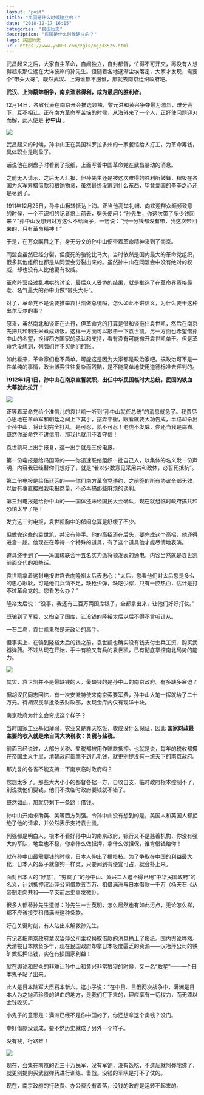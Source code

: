 ```yaml
---
layout: "post"
title: "民国是什么时候建立的？"
date: "2018-12-17 16:15"
categories: "民国历史"
description: "民国是什么时候建立的？"
tags: 民国历史
url: https://www.y5000.com/zgls/mg/33525.html
---
```






武昌起义之后，大家自主革命，自闹独立，自封都督，忙得不可开交，再没有人想得起来那位远在大洋彼岸的孙先生。但随着各地逐渐尘埃落定，大家才发现，需要个“带头大哥”。既然武汉、上海谁都不服谁，那就去南京组织政府吧。

**武汉、上海鹬蚌相争，南京渔翁得利，成为最后的胜利者。**

12月14日，各省代表在南京开会推选领袖，黎元洪和黄兴争夺最为激烈，难分高下，互不相让。正在南方革命军苦恼的时候，从海外来了一个人，正好使问题迎刃而解，此人便是
**孙中山** 。

![](https://img.y5000.com/uploads/allimg/180921/15-1P921163051552.jpg)

武昌起义的时候，孙中山正在美国科罗拉多州的一家餐馆给人打工，为革命筹钱，具体职业是刷盘子。

话说他在刷盘子时看到了报纸，上面写着中国革命党在武昌暴动的消息。

之前无人请示，之后无人汇报，但孙先生还是被这次难得的胜利所鼓舞，积极在各国为义军筹措借款和粮饷物资，虽然最终没筹到什么东西，毕竟爱国的拳拳之心还是尽到了。

1911年12月25日，孙中山辗转抵达上海。正当他高举礼帽、向欢迎群众频频致意的时候，一个不识相的记者挤上前去，劈头便问：“孙先生，你这次带了多少钱回来？”孙中山没想到对方这么不给面子，一愣说：“我一分钱都没有带，我这次带回来的，只有革命精神！”

于是，在万众瞩目之下，身无分文的孙中山便带着革命精神来到了南京。

同盟会虽然已经分裂，但瘦死的骆驼比马大，当时依然是国内最大的革命党组织，很多其他组织也都是从同盟会分裂出来的。虽然孙中山在同盟会中没有绝对的权威，却也没有人比他更有权威。

革命阵营经过乱哄哄的讨论，最后众人妥协的结果，就是推选了在革命界资格最老、名气最大的孙中山做“带头大哥”。

对了，革命党不是说要推举袁世凯做总统吗，怎么如此不讲信义，为什么要干这种出尔反尔的事？

原来，虽然南北和谈正在进行，但革命党的打算是借和谈拖住袁世凯，然后在南京先把共和制生米煮成熟饭。这样一方面可以敲击一下袁世凯，另一方面也希望借孙中山的名望，换得西方国家的承认和支持，看有没有可能撇开袁世凯单干。但是革命党没想到，列强们并不买他们的账。

如此看来，革命家们也不简单。可能这是因为大家都是政治家吧。搞政治可不是一件单纯的事情，政治博弈往往复杂而残酷，是不能简单地使用道德标准去评判的。

**1912年1月1日，孙中山在南京宣誓就职，出任中华民国临时大总统，民国的铁血大幕就此拉开！**

**![](https://img.y5000.com/uploads/allimg/180921/15-1P921163Q4226.jpg)**

正等着革命党给个准信儿的袁世凯一听到“孙中山就任总统”的消息就急了。我费尽心思地在革命军和朝廷之间上下其手，摆弄平衡，眼看就要大功告成，半路却杀出个孙中山，将计划完全打乱。是可忍，孰不可忍！老虎不发威，你还当我是病猫。既然你革命党不讲信用，那我也就用不着守信！

袁世凯马上出手报复，这一出手就是三份电报。

第一份电报是给冯国璋的——你迅速联络组织一批自己人，以集体的名义发一份声明，内容我已经替你们想好了，就是“若以少数意见采用共和政体，必誓死抵抗”。

第二份电报是给伍廷芳的——你们南方革命党违约，之前签的所有协议全部无效，以后有事直接跟我电报商量，不必再搞那些麻烦的谈判。

第三封电报是给孙中山的——国体还未经国民大会确认，现在就组临时政府搞共和恐怕太早了吧！

发完这三封电报，袁世凯胸中的郁闷总算是舒缓了不少。

但做完这些的袁世凯，并没有停手。他的高招还在后头，要完成这个高招，他还得进宫一趟。他现在在等待一个特殊的道具，有了这个道具他才能尽情地表演。

道具终于到了——冯国璋联合十五名实力派将领发表的通电，内容当然就是袁世凯前面交代的那些话。

袁世凯拿着这封电报进宫去向隆裕太后表忠心：“太后，您看他们对太后您是多么的忠心耿耿，可是他们兵饷不足，缺枪少弹，缺吃少穿，只有一腔热血，估计是打不过革命党的。您看怎么办？”

隆裕太后说：“没事，我还有三百万两国库银子，全都拿出来，让他们好好打仗。”

既骗到了军费，又掏空了国库，让没钱的隆裕太后以后不得不言听计从。

一石二鸟，袁世凯果然是玩政治的高手。

但事实上，在骗到隆裕太后的钱之前，袁世凯也确实没有钱支付士兵工资、购买武器弹药。不过从现在开始，手中有粮又有兵的袁世凯，已有彻底掌控南北局势的能力。

![](https://img.y5000.com/uploads/allimg/180921/15-1P921163Z9110.jpg)

其实，袁世凯并不是最缺钱的人，最缺钱的是孙中山的南京政府。有多缺多窘迫？

据胡汉民同志回忆，有一次安徽特使来南京索要军费，孙中山大笔一挥就给了二十万元。待胡汉民拿批条去财政部，发现金库内仅有现洋十块。

南京政府为什么会穷成这个样子？

当时国家工业基础薄弱，农业又是靠天吃饭，收成没什么保证，因此 **国家财政最主要的收入就是来自两大块税收：关税与盐税。**

前面已经说过，大部分关税、盐税都被用作赔款抵押。也就是说，每年的税收都攥在帝国主义手里，清朝政府都拿不到几毛钱，就更别提没有一统天下的南京政府。

那光复的各省不能支持一下南京临时政府吗？

您想太多了。那些大大小小的都督各据一方，自收自支，临时政府根本控制不了，别说找他们要钱，他们不找临时政府要钱就不错了。

既然如此，那就只剩下一条路：借钱。

孙中山开始求助英、美等西方列强。令孙中山没有想到的是，美国人和英国人都拒绝了他的请求，并公然表示支持袁世凯。

列强都是明白人，根本不看好孙中山的南京政府，银行又不是慈善机构，你没有强大的军队，地盘也不稳，你拿什么做抵押，拿什么做担保，谁肯借钱给你！

就在孙中山最需要钱的时候，日本人伸出了橄榄枝。为了争取在中国的利益最大化，日本人的鼻子就像狗一样灵，只要闻到有便宜可占，就会扑上来。

面对日本人的“好意”，“穷疯了”的孙中山、黄兴二人迫不得已用“中华民国政府”的名义，计划抵押汉冶萍公司借款五百万、租借满洲与日本借款一千万（杨天石《从帝制走向共和——辛亥前后史事发微》）。

很多人都替孙先生遗憾：孙先生一世英明，怎么居然也有如此污点，无论怎么样，都不应该接受租借满洲这种条款。

好在关键时刻，有人站出来解救孙先生。

有记者把南京政府拿汉冶萍公司主权换取借款的消息捅上了报纸。国内舆论哗然。大清被日本欺负多年，现在民国政府却拿日本极度匮乏的资源——汉冶萍公司的铁矿做抵押借钱，实在有损国家利益！

就在舆论和民众的非难让孙中山和黄兴非常狼狈的时候，又一名“救星”——一个日本鬼子站了出来。

此人是日本陆军大臣石本新六。这小子说：“在中日、日俄两次战争中，满洲是日本人为之抛洒珍贵的鲜血的地方，是我们打下来的，理应享有一切权力，而无须以金钱收买。”

小鬼子的意思是：满洲已经不是你中国的了，你还想拿这个卖钱？没门。

幸好借款没谈成，要不然历史就成了另外一个样子。

没有钱，行路难！

![](https://img.y5000.com/uploads/allimg/180921/15-1P92116402T27.jpg)

现在，会集在南京的近三十万民军，没有军饷，没有饭吃，不造反就阿弥陀佛了，就更别提购买武器弹药进行训练、备战。没钱的军队是打不了仗的。

现在，南京政府的行政费、办公费没有着落，没钱的政府是运转不起来的。
